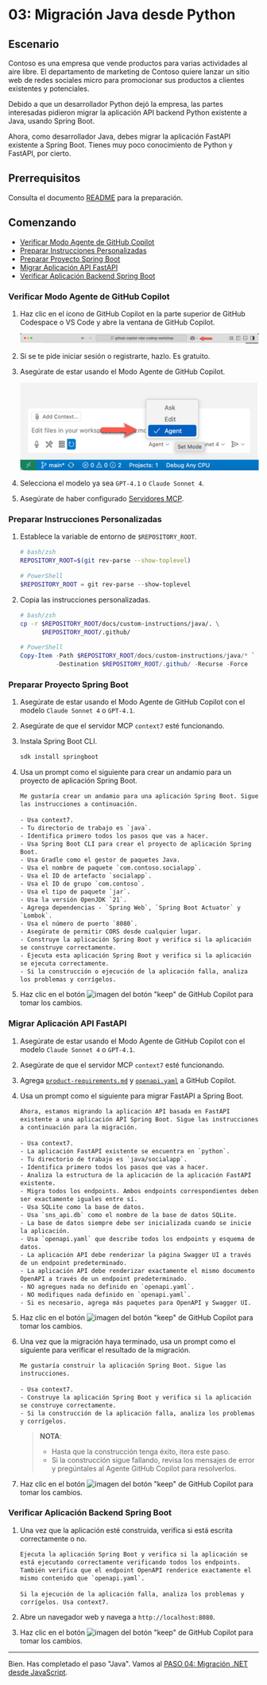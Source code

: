# 03: Migración Java desde Python

## Escenario

Contoso es una empresa que vende productos para varias actividades al aire libre. El departamento de marketing de Contoso quiere lanzar un sitio web de redes sociales micro para promocionar sus productos a clientes existentes y potenciales.

Debido a que un desarrollador Python dejó la empresa, las partes interesadas pidieron migrar la aplicación API backend Python existente a Java, usando Spring Boot.

Ahora, como desarrollador Java, debes migrar la aplicación FastAPI existente a Spring Boot. Tienes muy poco conocimiento de Python y FastAPI, por cierto.

## Prerrequisitos

Consulta el documento [README](../README.md) para la preparación.

## Comenzando

- [Verificar Modo Agente de GitHub Copilot](#verificar-modo-agente-de-github-copilot)
- [Preparar Instrucciones Personalizadas](#preparar-instrucciones-personalizadas)
- [Preparar Proyecto Spring Boot](#preparar-proyecto-spring-boot)
- [Migrar Aplicación API FastAPI](#migrar-aplicación-api-fastapi)
- [Verificar Aplicación Backend Spring Boot](#verificar-aplicación-backend-spring-boot)

### Verificar Modo Agente de GitHub Copilot

1. Haz clic en el ícono de GitHub Copilot en la parte superior de GitHub Codespace o VS Code y abre la ventana de GitHub Copilot.

   ![Abrir GitHub Copilot Chat](../../../docs/images/setup-02.png)

1. Si se te pide iniciar sesión o registrarte, hazlo. Es gratuito.
1. Asegúrate de estar usando el Modo Agente de GitHub Copilot.

   ![Modo Agente de GitHub Copilot](../../../docs/images/setup-03.png)

1. Selecciona el modelo ya sea `GPT-4.1` o `Claude Sonnet 4`.
1. Asegúrate de haber configurado [Servidores MCP](./00-setup.md#configurar-servidores-mcp).

### Preparar Instrucciones Personalizadas

1. Establece la variable de entorno de `$REPOSITORY_ROOT`.

   ```bash
   # bash/zsh
   REPOSITORY_ROOT=$(git rev-parse --show-toplevel)
   ```

   ```powershell
   # PowerShell
   $REPOSITORY_ROOT = git rev-parse --show-toplevel
   ```

1. Copia las instrucciones personalizadas.

    ```bash
    # bash/zsh
    cp -r $REPOSITORY_ROOT/docs/custom-instructions/java/. \
          $REPOSITORY_ROOT/.github/
    ```

    ```powershell
    # PowerShell
    Copy-Item -Path $REPOSITORY_ROOT/docs/custom-instructions/java/* `
              -Destination $REPOSITORY_ROOT/.github/ -Recurse -Force
    ```

### Preparar Proyecto Spring Boot

1. Asegúrate de estar usando el Modo Agente de GitHub Copilot con el modelo `Claude Sonnet 4` o `GPT-4.1`.
1. Asegúrate de que el servidor MCP `context7` esté funcionando.
1. Instala Spring Boot CLI.

    ```bash
    sdk install springboot
    ```

1. Usa un prompt como el siguiente para crear un andamio para un proyecto de aplicación Spring Boot.

    ```text
    Me gustaría crear un andamio para una aplicación Spring Boot. Sigue las instrucciones a continuación.

    - Usa context7.
    - Tu directorio de trabajo es `java`.
    - Identifica primero todos los pasos que vas a hacer.
    - Usa Spring Boot CLI para crear el proyecto de aplicación Spring Boot.
    - Usa Gradle como el gestor de paquetes Java.
    - Usa el nombre de paquete `com.contoso.socialapp`.
    - Usa el ID de artefacto `socialapp`.
    - Usa el ID de grupo `com.contoso`.
    - Usa el tipo de paquete `jar`.
    - Usa la versión OpenJDK `21`.
    - Agrega dependencias - `Spring Web`, `Spring Boot Actuator` y `Lombok`.
    - Usa el número de puerto `8080`.
    - Asegúrate de permitir CORS desde cualquier lugar.
    - Construye la aplicación Spring Boot y verifica si la aplicación se construye correctamente.
    - Ejecuta esta aplicación Spring Boot y verifica si la aplicación se ejecuta correctamente.
    - Si la construcción o ejecución de la aplicación falla, analiza los problemas y corrígelos.
    ```

1. Haz clic en el botón ![imagen del botón "keep"](https://img.shields.io/badge/keep-blue) de GitHub Copilot para tomar los cambios.

### Migrar Aplicación API FastAPI

1. Asegúrate de estar usando el Modo Agente de GitHub Copilot con el modelo `Claude Sonnet 4` o `GPT-4.1`.
1. Asegúrate de que el servidor MCP `context7` esté funcionando.
1. Agrega [`product-requirements.md`](../product-requirements.md) y [`openapi.yaml`](../openapi.yaml) a GitHub Copilot.
1. Usa un prompt como el siguiente para migrar FastAPI a Spring Boot.

    ```text
    Ahora, estamos migrando la aplicación API basada en FastAPI existente a una aplicación API Spring Boot. Sigue las instrucciones a continuación para la migración.
    
    - Usa context7.
    - La aplicación FastAPI existente se encuentra en `python`.
    - Tu directorio de trabajo es `java/socialapp`.
    - Identifica primero todos los pasos que vas a hacer.
    - Analiza la estructura de la aplicación de la aplicación FastAPI existente.
    - Migra todos los endpoints. Ambos endpoints correspondientes deben ser exactamente iguales entre sí.
    - Usa SQLite como la base de datos.
    - Usa `sns_api.db` como el nombre de la base de datos SQLite.
    - La base de datos siempre debe ser inicializada cuando se inicie la aplicación.
    - Usa `openapi.yaml` que describe todos los endpoints y esquema de datos.
    - La aplicación API debe renderizar la página Swagger UI a través de un endpoint predeterminado.
    - La aplicación API debe renderizar exactamente el mismo documento OpenAPI a través de un endpoint predeterminado.
    - NO agregues nada no definido en `openapi.yaml`.
    - NO modifiques nada definido en `openapi.yaml`.
    - Si es necesario, agrega más paquetes para OpenAPI y Swagger UI.
    ```

1. Haz clic en el botón ![imagen del botón "keep"](https://img.shields.io/badge/keep-blue) de GitHub Copilot para tomar los cambios.
1. Una vez que la migración haya terminado, usa un prompt como el siguiente para verificar el resultado de la migración.

    ```text
    Me gustaría construir la aplicación Spring Boot. Sigue las instrucciones.

    - Usa context7.
    - Construye la aplicación Spring Boot y verifica si la aplicación se construye correctamente.
    - Si la construcción de la aplicación falla, analiza los problemas y corrígelos.
    ```

   > **NOTA**:
   >
   > - Hasta que la construcción tenga éxito, itera este paso.
   > - Si la construcción sigue fallando, revisa los mensajes de error y pregúntales al Agente GitHub Copilot para resolverlos.

1. Haz clic en el botón ![imagen del botón "keep"](https://img.shields.io/badge/keep-blue) de GitHub Copilot para tomar los cambios.

### Verificar Aplicación Backend Spring Boot

1. Una vez que la aplicación esté construida, verifica si está escrita correctamente o no.

    ```text
    Ejecuta la aplicación Spring Boot y verifica si la aplicación se está ejecutando correctamente verificando todos los endpoints. También verifica que el endpoint OpenAPI renderice exactamente el mismo contenido que `openapi.yaml`.

    Si la ejecución de la aplicación falla, analiza los problemas y corrígelos. Usa context7.
    ```

1. Abre un navegador web y navega a `http://localhost:8080`.
1. Haz clic en el botón ![imagen del botón "keep"](https://img.shields.io/badge/keep-blue) de GitHub Copilot para tomar los cambios.

---

Bien. Has completado el paso "Java". Vamos al [PASO 04: Migración .NET desde JavaScript](./04-dotnet.md).